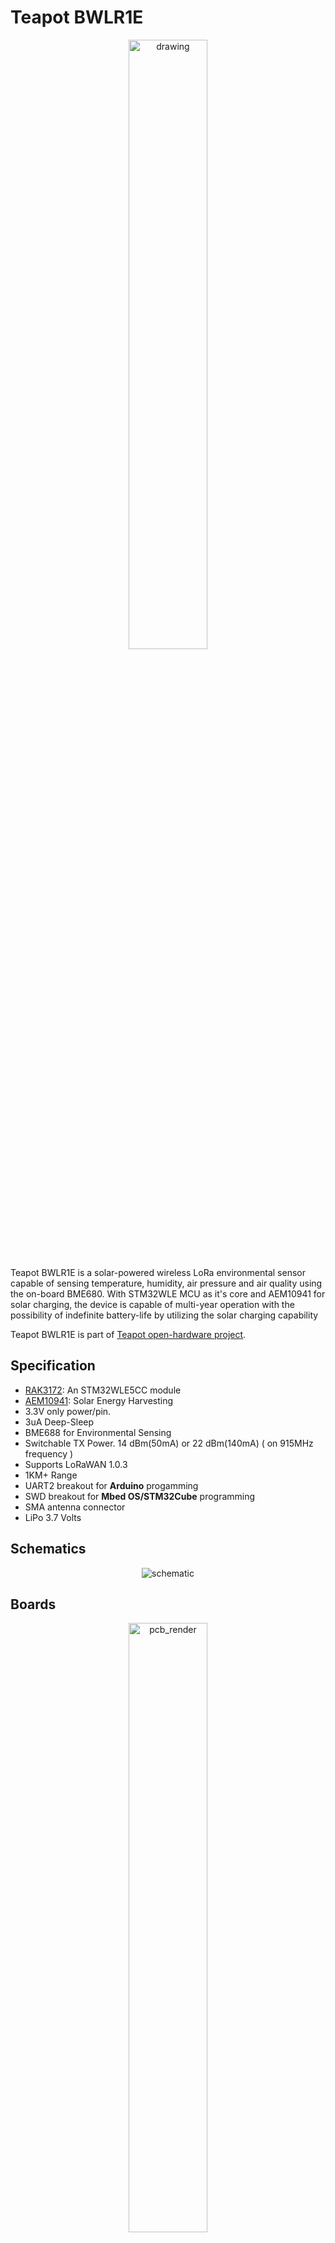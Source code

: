 
  
# Teapot BWLR1E
 <p align="center"> <img src="https://raw.githubusercontent.com/teapotlaboratories/bwlr1e/main/docs/images/device.jpg" alt="drawing"  width="50%" height="50%"/></p>
 
Teapot BWLR1E is a solar-powered wireless LoRa environmental sensor capable of sensing temperature, humidity, air pressure and air quality using the on-board BME680. 
With STM32WLE MCU as it's core and AEM10941 for solar charging, the device is capable of multi-year operation with the possibility of indefinite battery-life by utilizing the solar charging capability

Teapot BWLR1E is part of  [Teapot open-hardware project](https://github.com/teapotlaboratories). 

## Specification

- [RAK3172](https://docs.rakwireless.com/Product-Categories/WisDuo/RAK3172-Module/Overview/): An STM32WLE5CC module
- [AEM10941](https://e-peas.com/product/aem10941): Solar Energy Harvesting
- 3.3V only power/pin. 
- 3uA Deep-Sleep
- BME688 for Environmental Sensing
- Switchable TX Power. 14 dBm(50mA) or 22 dBm(140mA) ( on 915MHz frequency )
- Supports LoRaWAN 1.0.3
- 1KM+ Range
- UART2 breakout for **Arduino** progamming
- SWD breakout for **Mbed OS/STM32Cube** programming
- SMA antenna connector
- LiPo 3.7 Volts

## Schematics

<p align="center"> <img src="https://raw.githubusercontent.com/teapotlaboratories/bwlr1e/main/hardware/schematic.png" alt="schematic"/></p>

## Boards
 <p align="center">  <img src="https://github.com/teapotlaboratories/bwlr1e/raw/main/docs/images/pcb_render.gif" alt="pcb_render"  width="50%" height="50%"/><br><b>PCB Render</b></p>

Built using KiCAD v6, the board is design to be as small as possible with all components placed on the top side of the PCB
| Top Board | Bottom Board |
|--|--|
| <p align="center"> <img src="https://github.com/teapotlaboratories/bwlr1e/raw/main/docs/images/assembled_front.jpg" alt="assembled_front"  width="77%" height="77%"/></p> | <p align="center"> <img src="https://github.com/teapotlaboratories/bwlr1e/raw/main/docs/images/assembled_back.jpg" alt="assembled_back"  width="70%" height="70%"/></p> |
| <p align="center"> <img src="https://github.com/teapotlaboratories/bwlr1e/raw/main/docs/images/pcb_front.png" alt="pcb_front"  width="77%" height="77%"/></p> | <p align="center"> <img src="https://github.com/teapotlaboratories/bwlr1e/raw/main/docs/images/pcb_back.png" alt="pcb_bottom"  width="77%" height="77%"/></p> |

 <p align="center"> <img src="https://github.com/teapotlaboratories/bwlr1e/raw/main/hardware/pcb.png" alt="pcb"  width="50%" height="50%"/><br><b>PCB Top and Bottom Layout</b></p> 
  
### Case
<p align="center">  <img src="https://github.com/teapotlaboratories/bwlr1e/raw/main/docs/images/case_render.gif" alt="case_render"  width="50%" height="50%"/></p>

Built using [TinkerCAD](https://www.tinkercad.com), the cases are available with 2 variant, with or without the programming port. The cases are 3D printable with any generic 3D printer with/without suppport (depends on the orientation). The STL files are available [here](https://github.com/teapotlaboratories/bwlr1e/tree/main/hardware/case)
 <p align="center"><img src="https://github.com/teapotlaboratories/bwlr1e/raw/main/docs/images/case_open.jpg" alt="drawing"  width="50%" height="50%"/><br><b>Case Open</b></p>

The case is design to be as small as possible with an additional magnets in the back to ease the placement of the sensor. The following are the list of material used at the time of testing:
- 3.7v LiPo Battery, 400 mAh 50mm x 25mm x 35mm ( it is possible to use 2 of this in parallel )
- 4 piece of 8mm x 2mm neodymium magnet

<p align="center"><img src="https://github.com/teapotlaboratories/bwlr1e/raw/main/docs/images/placement_showcase.gif" alt="placement_showcase"  width="50%" height="50%"/><br><b>Sensor Placement with Magnet</b></p>

### Measurement
Power consumption and solar charging current are measured using [Nordic PPK2](https://www.nordicsemi.com/Products/Development-hardware/Power-Profiler-Kit-2)  and [CurrentRanger](https://lowpowerlab.com/shop/product/152)
The following are the summary of the measurement:
- Transmit 14dBm:  305ms @ 20mA
- Deep-Sleep : 3.22 uA
- Direct Sunlight Charge: 9mA
- Indirect Sunlight: 300uA

<p align="center"><img src="https://github.com/teapotlaboratories/bwlr1e/raw/main/docs/measurement/deep_sleep.png" alt="deep_sleep"  width="90%" height="90%"/><br><b>Deep-Sleep</b></p>

<p align="center"><img src="https://github.com/teapotlaboratories/bwlr1e/raw/main/docs/measurement/bme680_measure_and_lora_transmit.png" alt="bme688_measure_and_lora_transmit"  width="90%" height="90%"/><br><b>BME688 Measure and LoRa Transmit</b></p>

| Solar Charge Direct Sunlight | Solar Charge Indirect Sunlight |
|--|--|
| <p align="center"> <img src="https://github.com/teapotlaboratories/bwlr1e/raw/main/docs/measurement/charge_direct_sunlight.jpg" alt="assembled_front"  width="80%" height="80%"/></p> | <p align="center"> <img src="https://github.com/teapotlaboratories/bwlr1e/raw/main/docs/measurement/charge_indirect_sunlight.jpg" alt="assembled_back"  width="70%" height="70%"/></p> |



More measurement can be found [here](https://github.com/teapotlaboratories/bwlr1e/tree/main/docs/measurement)


### Bill Of Materials
Most of the components are generic and can be bought from any electornics/semi-conductor distributor. RAK3172 is the only component available in [RAKwireless store.](https://store.rakwireless.com/products/wisduo-lpwan-module-rak3172?variant=40014759493830). The bill of materials can be downloaded [here](https://github.com/teapotlaboratories/bwlr1e/raw/main/hardware/bill_of_materials.csv)

> :warning: **Be sure to buy the RAK3172 variant without IPEX to use the On-Board Antenna** 

|Id |Designator      |Package                                |Quantity|Designation   |
|---|----------------|---------------------------------------|--------|--------------|
|1  |BT1             |JST_PH_S2B-PH-K_1x02_P2.00mm_Horizontal|1       |3.7v LiPo     |
|2  |C17,C8,C14,C13  |C_0603                                 |4       |10uF 10VDC    |
|3  |C2,C4           |CP_EIA-3528-15_AVX-H                   |2       |330uF         |
|4  |C5,C12,C11,C1,C3|C_0603                                 |5       |100nF 10VDC   |
|5  |C6              |C_1210_3225Metric                      |1       |150uF 10VDC   |
|6  |C7              |C_0603                                 |1       |22uF 10VDC    |
|7  |D1              |LED_0603_1608Metric                    |1       |RED           |
|8  |D2              |LED_0603_1608Metric                    |1       |GREEN         |
|9  |E1              |XDCR_ANT-915-USP410                    |1       |ANT-915-USP410|
|10 |L2              |IND_LPS4012-103MRB                     |1       |10uH 0.55A    |
|11 |L3              |L_0603                                 |1       |10uH          |
|12 |Q1              |SOT-23                                 |        |PJA3407       |
|13 |Q2              |SOT-323_SC-70                          |1       |DMG1012UW     |
|14 |R1              |R_0603                                 |1       |4.7M          |
|15 |R11             |R_0603                                 |1       |100K          |
|16 |R12,R5,R13      |R_0603                                 |3       |1K            |
|17 |R14             |R_0603                                 |1       |400K          |
|18 |R16             |R_0603                                 |2       |0             |
|19 |R4              |R_0603                                 |1       |10M           |
|20 |R7,R2,R3,R6     |R_0603                                 |4       |10K           |
|21 |R9,R8,R15,R10   |R_0603                                 |4       |1M            |
|22 |SC4,SC1,SC3,SC2 |KXOB25-05X3F                           |4       |KXOB25-05X3F  |
|23 |SW3             |SW_SPST_TL3342                         |1       |RESET         |
|24 |SW4             |SW_SPST_TL3342                         |1       |BOOT          |
|25 |U1              |BME688                                 |1       |BME688        |
|26 |U2              |RAK3172                                |1       |RAK3172       |
|27 |U3              |QFN-28-1EP_5x5mm_P0.5mm_EP3.35x3.35mm  |1       |AEM10941-QFN  |
|28 |U4              |SOT-23-5                               |1       |XC6215        |


## Programming

> :warning: **Board can only be powered using the LiPo Battery** 

Programming the device can be done over the **UART2** or **SWD**, available next to the SMA antenna port.
Out of the factory, the RAK3172 chip ships with an **AT firmware** that can be tested by connecting a USB-to-UART bridge to the **UART2** port.

The following are some very good tutorial to start developing with the device:

- [Communicating with the AT firmware](https://docs.rakwireless.com/Product-Categories/WisDuo/RAK3172-Module/Quickstart/#rak3172-as-a-lora-lorawan-modem-via-at-command)
 - [Programming with Arduino](https://docs.rakwireless.com/Product-Categories/WisDuo/RAK3172-Module/Quickstart/#rak3172-as-a-stand-alone-device-using-rui3)
 - [Programming with STM32Cube](https://docs.rakwireless.com/Product-Categories/WisDuo/RAK3172-Module/Low-Level-Development/#rak3172-on-stm32cubeide-with-stm32wl-sdk-v1-0-0)
 - [Programming with MbedOS](https://github.com/hallard/LoRa-E5-Tiny/blob/main/README.md#compile-and-flash-firmware)

For connecting to the **UART2** port, use any USB-to-UART bridge module. In testing, the [Sparkfun](https://www.sparkfun.com/products/14050) board is used for communication with AT firmware and programming over **Arduino**.
 <p align="center"> <img src="https://raw.githubusercontent.com/teapotlaboratories/bwlr1e/master/docs/images/sparkfun_ftdi.jpeg" width="30%" height="30%"><br>Sparkfun USB-to-UART Bridge</p>

> :warning: **Be sure to only use 3.3V module. Do not 5V module** 

For connecting to the **SWD** port, use ST-Link v2  in-circuit debugger and programmer from STM. In testing, ST-Link v2 clone will not work. The ST-Link v2 should atleast be reconizeable by the [STM32CubeProgrammer](https://www.st.com/en/development-tools/stm32cubeprog.html).
A cheap and alternative way to get an authorized ST-Link is to buy a Nucleo board, cut the top part which contain the ST-Link and use it as an external programmer.
 <p align="center"> <img src="https://raw.githubusercontent.com/teapotlaboratories/bwlr1e/master/docs/images/nucleo_st-linkv2.jpeg" width="70%" height="70%"><br>ST-Link v2 from a Nucleo Development Board</p>
Here are some good tutorial to convert a Nucleo to and external ST-Link v2:

 - https://www.radioshuttle.de/en/turtle-en/nucleo-st-link-interface-en/
 - https://jeelabs.org/book/1547a/index.html

## Reference
The project won't be possible without the amazing work from people across the globe. The following are the reference to those awesome projects:

 - [LoRa e5 Tiny](https://github.com/hallard/LoRa-E5-Tiny)
 - [AERQ - Air Quality Monitoring](https://www.seeedstudio.com/blog/2022/04/27/monitoring-indoor-air-pollutants-the-silent-issue-for-smart-city-iot-using-seeed-lora-e5-and-fusion-pcba/)
 - [TSEM](https://hackaday.io/project/159139-tiny-solar-energy-module-tsem)


## License
The product is open-source! However, some part of library used under **src**, might have it's own license.

![License: MIT](https://img.shields.io/badge/License-MIT-yellow.svg)
